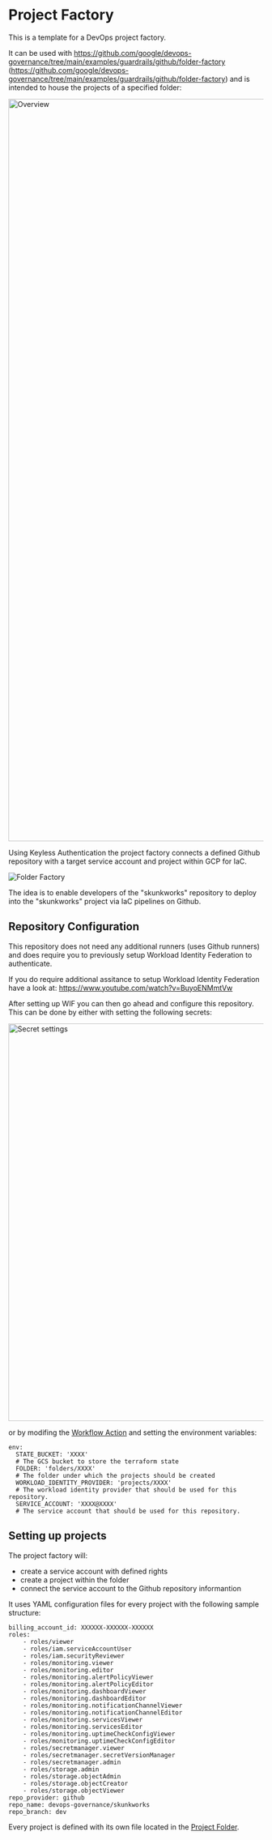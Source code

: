 # Project Factory

This is a template for a DevOps project factory.

It can be used with https://github.com/google/devops-governance/tree/main/examples/guardrails/github/folder-factory (https://github.com/google/devops-governance/tree/main/examples/guardrails/github/folder-factory) and is intended to house the projects of a specified folder:

<img width="1466" alt="Overview" src="https://user-images.githubusercontent.com/94000358/161531177-23a99468-1e7b-4583-a243-624ee4663506.png">

Using Keyless Authentication the project factory connects a defined Github repository with a target service account and project within GCP for IaC.

![Folder Factory](https://user-images.githubusercontent.com/94000358/169809882-f5ff9fb1-d037-49de-8c2c-bf0d457b662f.png)

The idea is to enable developers of the "skunkworks" repository to deploy into the "skunkworks" project via IaC pipelines on Github.

## Repository Configuration
This repository does not need any additional runners (uses Github runners) and does require you to previously setup Workload Identity Federation to authenticate.

If you do require additional assitance to setup Workload Identity Federation have a look at: https://www.youtube.com/watch?v=BuyoENMmtVw

After setting up WIF you can then go ahead and configure this repository. This can be done by either with setting the following secrets:

<img width="785" alt="Secret settings" src="https://user-images.githubusercontent.com/94000358/161528557-41446670-1e3b-4ea1-996d-e377e53d9c43.png">

or by modifing the [Workflow Action](.github/workflows/terraform-deployment.yml) and setting the environment variables:
```
env:
  STATE_BUCKET: 'XXXX'
  # The GCS bucket to store the terraform state 
  FOLDER: 'folders/XXXX'
  # The folder under which the projects should be created
  WORKLOAD_IDENTITY_PROVIDER: 'projects/XXXX'
  # The workload identity provider that should be used for this repository.
  SERVICE_ACCOUNT: 'XXXX@XXXX'
  # The service account that should be used for this repository.
```

## Setting up projects

The project factory will:
- create a service account with defined rights
- create a project within the folder
- connect the service account to the Github repository informantion

It uses YAML configuration files for every project with the following sample structure:
```
billing_account_id: XXXXXX-XXXXXX-XXXXXX
roles:
    - roles/viewer
    - roles/iam.serviceAccountUser
    - roles/iam.securityReviewer
    - roles/monitoring.viewer
    - roles/monitoring.editor
    - roles/monitoring.alertPolicyViewer
    - roles/monitoring.alertPolicyEditor
    - roles/monitoring.dashboardViewer
    - roles/monitoring.dashboardEditor
    - roles/monitoring.notificationChannelViewer
    - roles/monitoring.notificationChannelEditor
    - roles/monitoring.servicesViewer
    - roles/monitoring.servicesEditor
    - roles/monitoring.uptimeCheckConfigViewer
    - roles/monitoring.uptimeCheckConfigEditor
    - roles/secretmanager.viewer
    - roles/secretmanager.secretVersionManager
    - roles/secretmanager.admin
    - roles/storage.admin
    - roles/storage.objectAdmin
    - roles/storage.objectCreator
    - roles/storage.objectViewer
repo_provider: github
repo_name: devops-governance/skunkworks
repo_branch: dev
```

Every project is defined with its own file located in the [Project Folder](data/projects).
